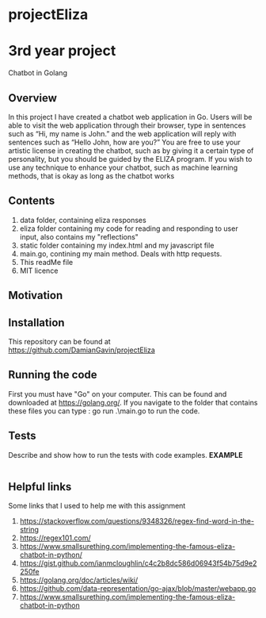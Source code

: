 # projectEliza
# 3rd year project
Chatbot in Golang

## Overview

In this project I have created a chatbot web application in Go. Users will be able to visit the web application through their browser, type in sentences such as “Hi, my name is John.” and the web application will reply with sentences such as “Hello John, how are you?” You are free to use your artistic license in creating the chatbot, such as by giving it a certain type of personality, but you should be guided by the ELIZA program. If you wish to use any technique to enhance your chatbot, such as machine learning methods, that is okay as long as the chatbot works

## Contents

1. data folder, containing eliza responses
2. eliza folder containing my code for reading and responding to user input,
also contains my "reflections" 
3. static folder containing my index.html and my javascript file
4. main.go, contining my main method. Deals with http requests.
5. This readMe file
6. MIT licence

## Motivation


## Installation

This repository can be found at https://github.com/DamianGavin/projectEliza

## Running the code

First you must have "Go" on your computer. This can be found and downloaded at https://golang.org/.
If you navigate to the folder that contains these files you can type :
go run  .\main.go to run the code.

## Tests

Describe and show how to run the tests with code examples.
**EXAMPLE**
``` PS C:\Users\damot\OneDrive - 
```
## Helpful links

Some links that I used to help me with this assignment 

1. https://stackoverflow.com/questions/9348326/regex-find-word-in-the-string
2. https://regex101.com/
3. https://www.smallsurething.com/implementing-the-famous-eliza-chatbot-in-python/
4. https://gist.github.com/ianmcloughlin/c4c2b8dc586d06943f54b75d9e2250fe
5. https://golang.org/doc/articles/wiki/
6. https://github.com/data-representation/go-ajax/blob/master/webapp.go
7. https://www.smallsurething.com/implementing-the-famous-eliza-chatbot-in-python

